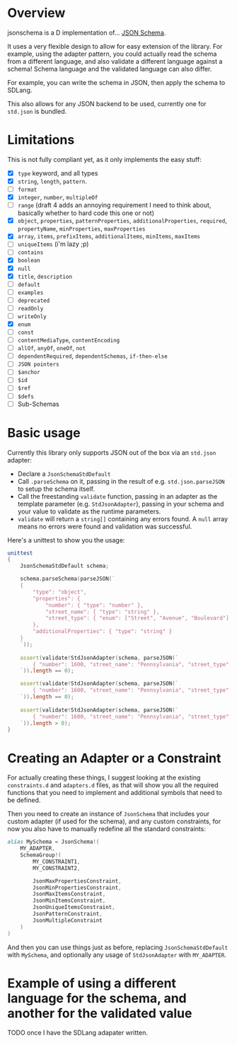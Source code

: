 # Overview

jsonschema is a D implementation of... [JSON Schema](https://json-schema.org).

It uses a very flexible design to allow for easy extension of the library. For example, using the adapter pattern, you could actually read the schema
from a different language, and also validate a different language against a schema! Schema language and the validated language can also differ.

For example, you can write the schema in JSON, then apply the schema to SDLang.

This also allows for any JSON backend to be used, currently one for `std.json` is bundled.

# Limitations

This is not fully compliant yet, as it only implements the easy stuff:

- [x] `type` keyword, and all types
- [x] `string`, `length`, `pattern`.
- [ ] `format`
- [x] `integer`, `number`, `multipleOf`
- [ ] `range` (draft 4 adds an annoying requirement I need to think about, basically whether to hard code this one or not)
- [x] `object`, `properties`, `patternProperties`, `additionalProperties`, `required`, `propertyName`, `minProperties`, `maxProperties`
- [x] `array`, `items`, `prefixItems`, `additionalItems`, `minItems`, `maxItems`
- [ ] `uniqueItems` (i'm lazy ;p)
- [ ] `contains`
- [x] `boolean`
- [x] `null`
- [x] `title`, `description`
- [ ] `default`
- [ ] `examples`
- [ ] `deprecated`
- [ ] `readOnly`
- [ ] `writeOnly`
- [x] `enum`
- [ ] `const`
- [ ] `contentMediaType`, `contentEncoding`
- [ ] `allOf`, `anyOf`, `oneOf`, `not`
- [ ] `dependentRequired`, `dependentSchemas`, `if-then-else`
- [ ] `JSON pointers`
- [ ] `$anchor`
- [ ] `$id`
- [ ] `$ref`
- [ ] `$defs`
- [ ] Sub-Schemas

# Basic usage

Currently this library only supports JSON out of the box via an `std.json` adapter:

* Declare a `JsonSchemaStdDefault`
* Call `.parseSchema` on it, passing in the result of e.g. `std.json.parseJSON` to setup the schema itself.
* Call the freestanding `validate` function, passing in an adapter as the template parameter (e.g. `StdJsonAdapter`), passing in your schema and your value to validate as the runtime parameters.
* `validate` will return a `string[]` containing any errors found. A `null` array means no errors were found and validation was successful.

Here's a unittest to show you the usage:

```d
unittest
{
    JsonSchemaStdDefault schema;

    schema.parseSchema(parseJSON(`
    {
        "type": "object",
        "properties": {
            "number": { "type": "number" },
            "street_name": { "type": "string" },
            "street_type": { "enum": ["Street", "Avenue", "Boulevard"] }
        },
        "additionalProperties": { "type": "string" }
    }
    `));
    
    assert(validate!StdJsonAdapter(schema, parseJSON(`
        { "number": 1600, "street_name": "Pennsylvania", "street_type": "Avenue" }
    `)).length == 0);

    assert(validate!StdJsonAdapter(schema, parseJSON(`
        { "number": 1600, "street_name": "Pennsylvania", "street_type": "Avenue", "direction": "NW" }
    `)).length == 0);
    
    assert(validate!StdJsonAdapter(schema, parseJSON(`
        { "number": 1600, "street_name": "Pennsylvania", "street_type": "Avenue", "office_number": 201 }
    `)).length > 0);
}
```

# Creating an Adapter or a Constraint

For actually creating these things, I suggest looking at the existing `constraints.d` and `adapters.d` files, as that will show you all the required
functions that you need to implement and additional symbols that need to be defined.

Then you need to create an instance of `JsonSchema` that includes your custom adapter (if used for the schema), and any custom constraints, for now you also
have to manually redefine all the standard constraints:

```d
alias MySchema = JsonSchema!(
    MY_ADAPTER,
    SchemaGroup!(
        MY_CONSTRAINT1,
        MY_CONSTRAINT2,

        JsonMaxPropertiesConstraint,
        JsonMinPropertiesConstraint,
        JsonMaxItemsConstraint,
        JsonMinItemsConstraint,
        JsonUniqueItemsConstraint,
        JsonPatternConstraint,
        JsonMultipleConstraint
    )
)
```

And then you can use things just as before, replacing `JsonSchemaStdDefault` with `MySchema`, and optionally any usage of `StdJsonAdapter` with `MY_ADAPTER`.

# Example of using a different language for the schema, and another for the validated value

TODO once I have the SDLang adapater written.

